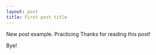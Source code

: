 ```yaml
---
layout: post
title: First post title
---
```


New post example. Practicing
Thanks for reading this post!

Bye!
